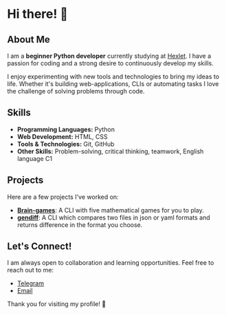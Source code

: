 # Hi there! 👋

## About Me

I am a **beginner Python developer** currently studying at [Hexlet](https://hexlet.io). I have a passion for coding and a strong desire to continuously develop my skills. 

I enjoy experimenting with new tools and technologies to bring my ideas to life. Whether it's building web-applications, CLIs or automating tasks I love the challenge of solving problems through code.

## Skills

- **Programming Languages:** Python
- **Web Development:** HTML, CSS
- **Tools & Technologies:** Git, GitHub
- **Other Skills:** Problem-solving, critical thinking, teamwork, English language C1

## Projects

Here are a few projects I've worked on:

- **[Brain-games](https://github.com/EgorTitov01/Brain-games)**: A CLI with five mathematical games for you to play. 
- **[gendiff](https://github.com/EgorTitov01/gendiff)**: A CLI which compares two files in json or yaml formats and returns difference in the format you choose.

## Let's Connect!

I am always open to collaboration and learning opportunities. Feel free to reach out to me:

- [Telegram](@egorr1785)
- [Email](titov.egor1001@gmail.com)

Thank you for visiting my profile! 🚀
